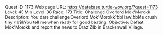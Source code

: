 Quest ID: 1173
Web page URL: https://database.turtle-wow.org/?quest=1173
Level: 45
Min Level: 38
Race: 178
Title: Challenge Overlord Mok'Morokk
Description: You dare challenge Overlord Mok'Morokk?$b$bHaw!$b$bMe crush tiny $r!$b$bYou tell me when ready for good beating.
Objective: Defeat Mok'Morokk and report the news to Draz'Zilb in Brackenwall Village.
